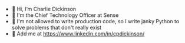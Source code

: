 - 👋 Hi, I’m Charlie Dickinson
- 🏢 I'm the Chief Technology Officer at Sense
- 🧩 I'm not allowed to write production code, so I write janky Python to solve problems that don't really exist
- 🔗 Add me at https://www.linkedin.com/in/cpdickinson/
